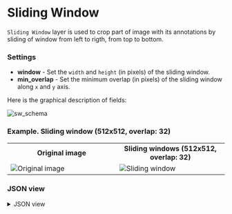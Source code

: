 # Sliding Window

`Sliding Window` layer is used to crop part of image with its annotations by sliding of window from left to rigth, from top to bottom.

### Settings

- **window** - Set the `width` and `height` (in pixels) of the sliding window.
- **min_overlap** - Set the minimum overlap (in pixels) of the sliding window along `x` and `y` axis.

Here is the graphical description of fields:

![sw_schema](https://github.com/supervisely-ecosystem/ml-nodes/assets/79905215/44ff0861-212b-460b-93b9-a7fc8436b0f3)

### Example. Sliding window (512x512, overlap: 32)

<table>
<tr>
<td style="text-align:center; width:50%"><strong>Original image</strong></td>
<td style="text-align:center; width:50%"><strong>Sliding windows (512x512, overlap: 32)</strong></td>
</tr>
<tr>
<td> <img src="https://github.com/supervisely-ecosystem/ml-nodes/assets/79905215/5c821ec5-8a52-4f25-9ffb-316dcb4709f2" alt="Original image" /> </td>
<td> <img src="https://github.com/supervisely-ecosystem/ml-nodes/assets/79905215/f6dace1f-565d-4651-8c39-94ab96ebb3dc" alt="Sliding window" /> </td>
</tr>
</table>

### JSON view

<details>
  <summary>JSON view</summary>
<pre>
{
  "action": "sliding_window",
  "src": ["$data_1"],
  "dst": "$sliding_window_5",
  "settings": {
    "window": {
      "width": 512,
      "height": 512
    },
    "min_overlap": {
      "x": 32,
      "y": 32
    }
  }
}
</pre>
</details>
